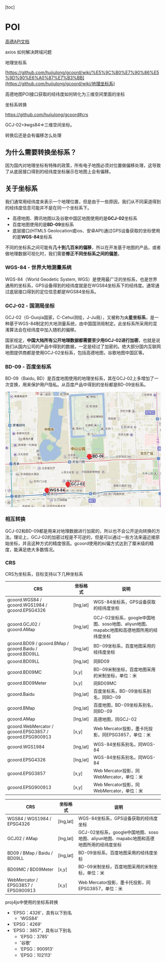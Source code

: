 [toc]

# POI

[高德API文档](https://lbs.amap.com/api/webservice/guide/api/search)



axios 如何解决跨域问题



地理坐标系

[https://github.com/hujiulong/gcoord/wiki/%E5%9C%B0%E7%90%86%E5%9D%90%E6%A0%87%E7%B3%BB](https://github.com/hujiulong/gcoord/wiki/地理坐标系)



高德地图POI接口获取的经纬度如何转化为三维空间里面的坐标



坐标系转换

https://github.com/hujiulong/gcoord#crs

GCJ-02=》wgs84=>三维空间坐标。

转换后还是会有偏移怎么处理

## 为什么需要转换坐标系？

因为国内对地理坐标有特殊的政策，所有电子地图必须对位置做偏移处理，这导致了从底层接口得到的经纬度坐标展示在地图上会有偏移。



## 关于坐标系

我们通常用经纬度来表示一个地理位置，但是由于一些原因，我们从不同渠道得到的经纬度信息可能并不是在同一个坐标系下。

- 高德地图、腾讯地图以及谷歌中国区地图使用的是**GCJ-02**坐标系
- 百度地图使用的是**BD-09**坐标系
- 底层接口(HTML5 Geolocation或ios、安卓API)通过GPS设备获取的坐标使用的是**WGS-84**坐标系

不同的坐标系之间可能有**几十到几百米的偏移**，所以在开发基于地图的产品，或者做地理数据可视化时，我们需要**修正不同坐标系之间的偏差**。



### WGS-84 - 世界大地测量系统

WGS-84（World Geodetic System, WGS）是使用最广泛的坐标系，也是世界通用的坐标系，GPS设备得到的经纬度就是在WGS84坐标系下的经纬度。通常通过底层接口得到的定位信息都是WGS84坐标系。

### GCJ-02 - 国测局坐标

GCJ-02（G-Guojia国家，C-Cehui测绘，J-Ju局），又被称为**火星坐标系**，是一种基于WGS-84制定的大地测量系统，由中国国测局制定。此坐标系所采用的混淆算法会在经纬度中加入随机的偏移。

国家规定，**中国大陆所有公开地理数据都需要至少用GCJ-02进行加密**，也就是说我们从国内公司的产品中得到的数据，一定是经过了加密的。绝大部分国内互联网地图提供商都是使用GCJ-02坐标系，包括高德地图，谷歌地图中国区等。

### BD-09 - 百度坐标系

BD-09（Baidu, BD）是百度地图使用的地理坐标系，其在GCJ-02上多增加了一次变换，用来保护用户隐私。从百度产品中得到的坐标都是BD-09坐标系。

![img](./imgs/crs.jpg)

### 相互转换

GCJ-02和BD-09都是用来对地理数据进行加密的，所以也不会公开逆向转换的方法。理论上，GCJ-02的加密过程是不可逆的，但是可以通过一些方法来逼近接原始坐标，并且这种方式的精度很高。gcoord使用的纠偏方式达到了厘米级的精度，能满足绝大多数情况。

### CRS

CRS为坐标系，目标支持以下几种坐标系

| CRS                                                      | 坐标格式  | 说明                                                         |
| -------------------------------------------------------- | --------- | ------------------------------------------------------------ |
| gcoord.WGS84 / gcoord.WGS1984 / gcoord.EPSG4326          | [lng,lat] | WGS-84坐标系，GPS设备获取的经纬度坐标                        |
| gcoord.GCJ02 / gcoord.AMap                               | [lng,lat] | GCJ-02坐标系，google中国地图、soso地图、aliyun地图、mapabc地图和高德地图所用的经纬度坐标 |
| gcoord.BD09 / gcoord.BMap / gcoord.Baidu / gcoord.BD09LL | [lng,lat] | BD-09坐标系，百度地图采用的经纬度坐标                        |
| gcoord.BD09LL                                            | [lng,lat] | 同BD09                                                       |
| gcoord.BD09MC                                            | [x,y]     | BD-09米制坐标，百度地图采用的米制坐标，单位：米              |
| gcoord.BD09Meter                                         | [x,y]     | 同BD09MC                                                     |
| gcoord.Baidu                                             | [lng,lat] | 百度坐标系，BD-09坐标系别名，同BD-09                         |
| gcoord.BMap                                              | [lng,lat] | 百度地图，BD-09坐标系别名，同BD-09                           |
| gcoord.AMap                                              | [lng,lat] | 高德地图，同GCJ-02                                           |
| gcoord.WebMercator / gcoord.EPSG3857 / gcoord.EPSG900913 | [x,y]     | Web Mercator投影，墨卡托投影，同EPSG3857，单位：米           |
| gcoord.WGS1984                                           | [lng,lat] | WGS-84坐标系别名，同WGS-84                                   |
| gcoord.EPSG4326                                          | [lng,lat] | WGS-84坐标系别名，同WGS-84                                   |
| gcoord.EPSG3857                                          | [x,y]     | Web Mercator投影，同WebMercator，单位：米                    |
| gcoord.EPSG900913                                        | [x,y]     | Web Mercator投影，同WebMercator，单位：米                    |


| CRS                                                      | 坐标格式  | 说明                                                         |
| -------------------------------------------------------- | --------- | ------------------------------------------------------------ |
| WGS84 / WGS1984 / EPSG4326          | [lng,lat] | WGS-84坐标系，GPS设备获取的经纬度坐标                        |
| GCJ02 / AMap                               | [lng,lat] | GCJ-02坐标系，google中国地图、soso地图、aliyun地图、mapabc地图和高德地图所用的经纬度坐标 |
| BD09 / BMap / Baidu / BD09LL | [lng,lat] | BD-09坐标系，百度地图采用的经纬度坐标                        |
| BD09MC / BD09Meter                                       | [x,y]     | BD-09米制坐标，百度地图采用的米制坐标，单位：米              |
| WebMercator / EPSG3857 / EPSG900913 | [x,y]     | Web Mercator投影，墨卡托投影，同EPSG3857，单位：米           |


proj4js中使用的坐标系转换

- 'EPSG：4326'，具有以下别名
  - 'WGS84'
- 'EPSG：4269'
- 'EPSG：3857'，具有以下别名
  - 'EPSG：3785'
  - '谷歌'
  - 'EPSG：900913'
  - 'EPSG：102113'
